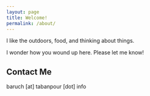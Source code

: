 ```yaml
---
layout: page
title: Welcome!
permalink: /about/
---
```



<i class="fa fa-thumbs-o-up"></i>
<p>I like the outdoors, food, and thinking about things.</p>

<p>I wonder how you wound up here. Please let me know!</p>

<h3>
    <ul>
        <!-- <li>Check out my fledgling <a href="http://blog.tabanpour.info">blog</a></li> -->
        <!-- <li><a href="files/AML_Presentation.pdf">AML Project</a></li> -->
        <!-- <li>Co-organizer <a href="http://datahackathon2015.splashthat.com/">Data Hackathon</a>, <a href="http://datasciencehackathon.info">Info page</a></li> -->
    </ul>
</h3>
    

<h2>Contact Me</h2>
<p>baruch [at] tabanpour [dot] info</p>

